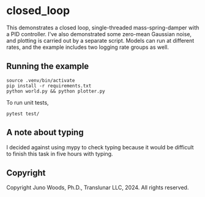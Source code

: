 # closed_loop

This demonstrates a closed loop, single-threaded mass-spring-damper with a
PID controller. I've also demonstrated some zero-mean Gaussian noise, and
plotting is carried out by a separate script. Models can run at different
rates, and the example includes two logging rate groups as well.

## Running the example

    source .venv/bin/activate
    pip install -r requirements.txt
    python world.py && python plotter.py

To run unit tests,

    pytest test/

## A note about typing

I decided against using mypy to check typing because it would be difficult
to finish this task in five hours with typing.

## Copyright

Copyright Juno Woods, Ph.D., Translunar LLC, 2024. All rights reserved.